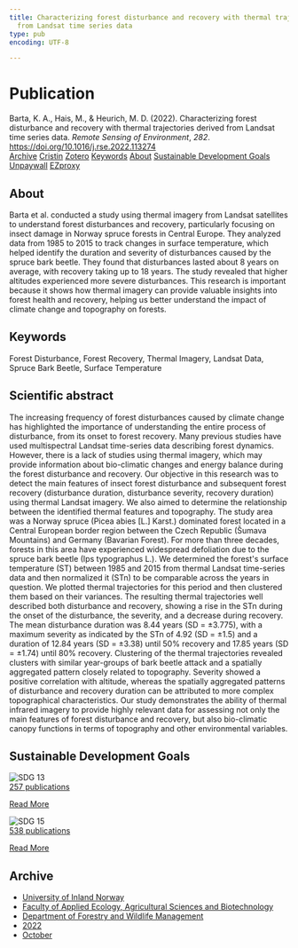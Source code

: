 ```yaml
---
title: Characterizing forest disturbance and recovery with thermal trajectories derived
  from Landsat time series data
type: pub
encoding: UTF-8

---
```

<h1>Publication</h1>
<article id="csl-bib-container-CC6BD836" class="csl-bib-container">
  <div class="csl-bib-body"> <div class="csl-entry">Barta, K. A., Hais, M., &#38; Heurich, M. D. (2022). Characterizing forest disturbance and recovery with thermal trajectories derived from Landsat time series data. <i>Remote Sensing of Environment</i>, <i>282</i>. <a href="https://doi.org/10.1016/j.rse.2022.113274">https://doi.org/10.1016/j.rse.2022.113274</a></div> </div>
  <div class="csl-bib-buttons">
    <a href="#taxonomy-article-CC6BD836" alt="archive" class="csl-bib-button">Archive</a>
    <a href="https://app.cristin.no/results/show.jsf?id=2062290" alt="Cristin" class="csl-bib-button">Cristin</a>
    <a href="http://zotero.org/groups/5881554/items/CC6BD836" alt="Zotero" class="csl-bib-button">Zotero</a>
    <a href="#keywords-article-CC6BD836" alt="keywords" class="csl-bib-button">Keywords</a>
    <a href="#about-article-CC6BD836" alt="about_pub" class="csl-bib-button">About</a>
    <a href="#sdg-article-CC6BD836" alt="sdg" class="csl-bib-button">Sustainable Development Goals</a>
    <a href="https://doi.org/10.1016/j.rse.2022.113274" alt="Unpaywall" class="csl-bib-button">Unpaywall</a>
    <a href="https://doi.org/10.1016/j.rse.2022.113274" alt="EZproxy" class="csl-bib-button">EZproxy</a>
  </div>
  <div id="csl-bib-meta-container-CC6BD836"></div>
</article>
<div id="csl-bib-meta-CC6BD836" class="csl-bib-meta">
  <article id="about-article-CC6BD836" class="about_pub-article">
    <h1>About</h1>
    Barta et al. conducted a study using thermal imagery from Landsat satellites to understand forest disturbances and recovery, particularly focusing on insect damage in Norway spruce forests in Central Europe. They analyzed data from 1985 to 2015 to track changes in surface temperature, which helped identify the duration and severity of disturbances caused by the spruce bark beetle. They found that disturbances lasted about 8 years on average, with recovery taking up to 18 years. The study revealed that higher altitudes experienced more severe disturbances. This research is important because it shows how thermal imagery can provide valuable insights into forest health and recovery, helping us better understand the impact of climate change and topography on forests.
  </article>
  <article id="keywords-article-CC6BD836" class="keywords-article">
    <h1>Keywords</h1>
    Forest Disturbance, Forest Recovery, Thermal Imagery, Landsat Data, Spruce Bark Beetle, Surface Temperature
  </article>
  <article id="abstract-article-CC6BD836" class="abstract-article">
    <h1>Scientific abstract</h1>
    The increasing frequency of forest disturbances caused by climate change has highlighted the importance of understanding the entire process of disturbance, from its onset to forest recovery. Many previous studies have used multispectral Landsat time-series data describing forest dynamics. However, there is a lack of studies using thermal imagery, which may provide information about bio-climatic changes and energy balance during the forest disturbance and recovery. Our objective in this research was to detect the main features of insect forest disturbance and subsequent forest recovery (disturbance duration, disturbance severity, recovery duration) using thermal Landsat imagery. We also aimed to determine the relationship between the identified thermal features and topography. The study area was a Norway spruce (Picea abies [L.] Karst.) dominated forest located in a Central European border region between the Czech Republic (Šumava Mountains) and Germany (Bavarian Forest). For more than three decades, forests in this area have experienced widespread defoliation due to the spruce bark beetle (Ips typographus L.). We determined the forest's surface temperature (ST) between 1985 and 2015 from thermal Landsat time-series data and then normalized it (STn) to be comparable across the years in question. We plotted thermal trajectories for this period and then clustered them based on their variances. The resulting thermal trajectories well described both disturbance and recovery, showing a rise in the STn during the onset of the disturbance, the severity, and a decrease during recovery. The mean disturbance duration was 8.44 years (SD = ±3.775), with a maximum severity as indicated by the STn of 4.92 (SD = ±1.5) and a duration of 12.84 years (SD = ±3.38) until 50% recovery and 17.85 years (SD = ±1.74) until 80% recovery. Clustering of the thermal trajectories revealed clusters with similar year-groups of bark beetle attack and a spatially aggregated pattern closely related to topography. Severity showed a positive correlation with altitude, whereas the spatially aggregated patterns of disturbance and recovery duration can be attributed to more complex topographical characteristics. Our study demonstrates the ability of thermal infrared imagery to provide highly relevant data for assessing not only the main features of forest disturbance and recovery, but also bio-climatic canopy functions in terms of topography and other environmental variables.
  </article>
  <article id="sdg-article-CC6BD836" class="sdg-article">
    <h1>Sustainable Development Goals</h1>
    <div class="sdg-container"><div id="sdg13" class="sdg">
        <img src="{{< params subfolder >}}images/sdg/sdg13_en.png" class="image" alt="SDG 13">
        <div class="sdg-overlay">
          <a href="/en/archive/?key=?sdg=13#archive" class="sdg-publication-count"><span>257</span> publications</a>
          <p><a href="https://sdgs.un.org/goals/goal13" class="sdg-read-more">Read More</a></p>
        </div>
      </div> <div id="sdg15" class="sdg">
        <img src="{{< params subfolder >}}images/sdg/sdg15_en.png" class="image" alt="SDG 15">
        <div class="sdg-overlay">
          <a href="/en/archive/?key=?sdg=15#archive" class="sdg-publication-count"><span>538</span> publications</a>
          <p><a href="https://sdgs.un.org/goals/goal15" class="sdg-read-more">Read More</a></p>
        </div>
      </div></div>
  </article>
  <article id="taxonomy-article-CC6BD836" class="taxonomy-article">
    <h1>Archive</h1>
    <ul>
      <li>
        <a href="/en/archive/?key=3DCRN523">University of Inland Norway</a>
      </li>
      <li>
        <a href="/en/archive/?key=T77LXH6D">Faculty of Applied Ecology, Agricultural Sciences and Biotechnology</a>
      </li>
      <li>
        <a href="/en/archive/?key=7TRARPE3">Department of Forestry and Wildlife Management</a>
      </li>
      <li>
        <a href="/en/archive/?key=H9K9UC39">2022</a>
      </li>
      <li>
        <a href="/en/archive/?key=D6AN988W">October</a>
      </li>
    </ul>
  </article>
</div>
